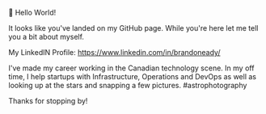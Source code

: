 :wave: Hello World!

It looks like you've landed on my GitHub page. While you're here let me tell you a bit about myself.

My LinkedIN Profile: https://www.linkedin.com/in/brandoneady/

I've made my career working in the Canadian technology scene.
In my off time, I help startups with Infrastructure, Operations and DevOps as well as looking up at the stars and snapping a few pictures. #astrophotography

Thanks for stopping by!
